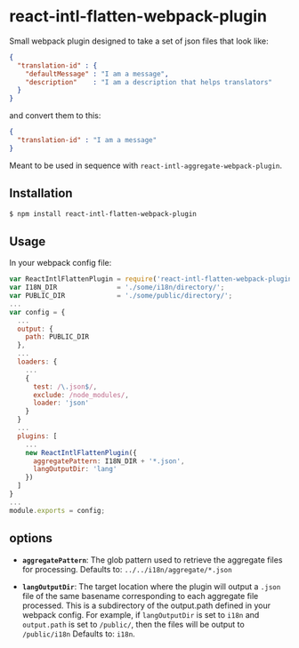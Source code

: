 # react-intl-flatten-webpack-plugin

Small webpack plugin designed to take a set of json files that look like:

```json
{
  "translation-id" : {
    "defaultMessage" : "I am a message",
    "description"    : "I am a description that helps translators"
  }
}
```

and convert them to this:

```json
{
  "translation-id" : "I am a message"
}
```

Meant to be used in sequence with `react-intl-aggregate-webpack-plugin`.

## Installation

```sh
$ npm install react-intl-flatten-webpack-plugin
```

## Usage

In your webpack config file:

```javascript
var ReactIntlFlattenPlugin = require('react-intl-flatten-webpack-plugin');
var I18N_DIR               = './some/i18n/directory/';
var PUBLIC_DIR             = './some/public/directory/';
...
var config = {
  ...
  output: {
    path: PUBLIC_DIR
  },
  ...
  loaders: {
    ...
    {
      test: /\.json$/,
      exclude: /node_modules/,
      loader: 'json'
    }
  }
  ...
  plugins: [
    ...
    new ReactIntlFlattenPlugin({
      aggregatePattern: I18N_DIR + '*.json',
      langOutputDir: 'lang'
    })
  ]
}
...
module.exports = config;
```

## options

- **`aggregatePattern`**: The glob pattern used to retrieve the aggregate files for processing. Defaults to: `../../i18n/aggregate/*.json`

- **`langOutputDir`**: The target location where the plugin will output a `.json` file of the same basename corresponding to each aggregate file processed. This is a subdirectory of the output.path defined in your webpack config. For example, if `langOutputDir` is set to `i18n` and `output.path` is set to `/public/`, then the files will be output to `/public/i18n` Defaults to: `i18n`.

